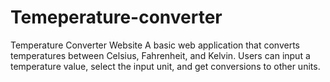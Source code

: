# Temeperature-converter
Temperature Converter Website A basic web application that converts temperatures between Celsius, Fahrenheit, and Kelvin. Users can input a temperature value, select the input unit, and get conversions to other units. 
